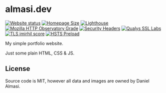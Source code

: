 # almasi.dev

[![Website status](https://img.shields.io/website?down_color=red&down_message=down&style=flat-square&up_color=brightgreen&up_message=up&url=https%3A%2F%2Falmasi.dev)](https://almasi.dev)
[![Homepage Size](https://img.shields.io/badge/size-498%20kB-blue?style=flat-square)](https://almasi.dev)
[![Lighthouse](https://img.shields.io/badge/Lighthouse-100%2F100-brightgreen?style=flat-square&logo=Lighthouse)](https://googlechrome.github.io/lighthouse/viewer/?psiurl=https%3A%2F%2Falmasi.dev%2F&strategy=desktop&category=performance&category=accessibility&category=best-practices&category=seo&utm_source=lh-chrome-ext)
[![Mozilla HTTP Observatory Grade](https://img.shields.io/badge/observatory-A%2b%20%28125%2f100%29-brightgreen?style=flat-square&logo=mozilla)](https://observatory.mozilla.org/analyze/almasi.dev)
[![Security Headers](https://img.shields.io/security-headers?color=brightgreen&label=headers&style=flat-square&url=https%3A%2F%2Falmasi.dev)](https://securityheaders.com/?q=https%3A%2F%2Falmasi.dev)
[![Qualys SSL Labs](https://img.shields.io/badge/Qalys-A%2b-brightgreen?style=flat-square)](https://www.ssllabs.com/ssltest/analyze.html?d=almasi.dev)
[![TLS imirhil score](https://img.shields.io/badge/dynamic/json?color=brightgreen&label=TLS%20Score&query=result.hosts.0.grade.details.score&url=https%3A%2F%2Ftls.imirhil.fr%2Fhttps%2Falmasi.dev.json&style=flat-square)](https://tls.imirhil.fr/https/almasi.dev)
[![HSTS Preload](https://img.shields.io/badge/HSTS-%E2%9C%93-brightgreen?style=flat-square&logo=google%20chrome&logoColor=white)](https://hstspreload.org/?domain=almasi.dev)

My simple portfolio website.

Just some plain HTML, CSS & JS.

## License

Source code is MIT, however all data and images are owned by Daniel Almasi.
